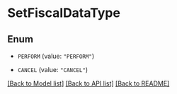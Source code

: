 # SetFiscalDataType

## Enum


* `PERFORM` (value: `"PERFORM"`)

* `CANCEL` (value: `"CANCEL"`)


[[Back to Model list]](../README.md#documentation-for-models) [[Back to API list]](../README.md#documentation-for-api-endpoints) [[Back to README]](../README.md)


